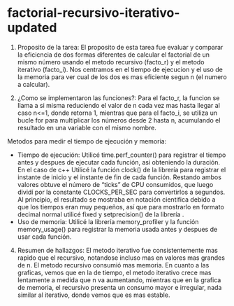 # factorial-recursivo-iterativo-updated
1. Proposito de la tarea: El proposito de esta tarea fue evaluar y comparar la eficicncia de dos formas diferentes de calcular el factorial de un mismo número usando el metodo recursivo (facto_r) y el metodo iterativo (facto_i). Nos centramos en el tiempo de ejecucion y el uso de la memoria para ver cual de los dos es mas eficiente segun n (el numero a calcular).

2. ¿Como se implementaron las funciones?: Para el facto_r, la funcion se llama a si misma reduciendo el valor de n cada vez mas hasta llegar al caso n<=1, donde retorna 1, mientras que para el facto_i, se utiliza un bucle for para multiplicar los números desde 2 hasta n, acumulando el resultado en una variable con el mismo nombre.

Metodos para medir el tiempo de ejecución y memoria:
- Tiempo de ejecución: Utilicé time.perf_counter() para registrar el tiempo antes y despues de ejecutar cada función, asi obteniendo la duración. En el caso de c++ Utilicé la función clock() de la librería <ctime> para registrar el instante de inicio y el instante de fin de cada función. Restando ambos valores obtuve el número de “ticks” de CPU consumidos, que luego dividí por la constante CLOCKS_PER_SEC para convertirlos a segundos. Al principio, el resultado se mostraba en notación cientifica debido a que los tiempos eran muy pequeños, así que para mostrarlo en formato decimal normal utilicé fixed y setprecision() de la librería <iomanip>.
- Uso de memoria: Utilicé la librería memory_profiler y la función memory_usage() para registrar la memoria usada antes y despues de usar cada función.
  
4. Resumen de hallazgos: El metodo iterativo fue consistentemente mas rapido que el recursivo, notandose incluso mas en valores mas grandes de n. El metodo recursivo consumió mas memoria. En cuanto a las graficas, vemos que en la de tiempo, el metodo iterativo crece mas lentamente a medida que n va aumentando, mientras que en la grafica de memoria, el recursivo presenta un consumo mayor e irregular, nada similar al iterativo, donde vemos que es mas estable.
